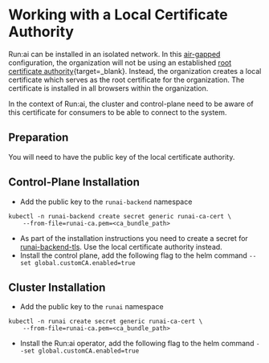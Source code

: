 # Working with a Local Certificate Authority

Run:ai can be installed in an isolated network. In this [air-gapped](../installation-types.md#self-hosted-installation) configuration, the organization will not be using an established [root certificate authority](https://csrc.nist.gov/glossary/term/root_certificate_authority){target=_blank}. Instead, the organization creates a local certificate which serves as the root certificate for the organization. The certificate is installed in all browsers within the organization. 

In the context of Run:ai, the cluster and control-plane need to be aware of this certificate for consumers to be able to connect to the system.

## Preparation

You will need to have the public key of the local certificate authority. 

## Control-Plane Installation

* Add the public key to the `runai-backend` namespace
```
kubectl -n runai-backend create secret generic runai-ca-cert \ 
    --from-file=runai-ca.pem=<ca_bundle_path>
```

* As part of the installation instructions you need to create a secret for [runai-backend-tls](../self-hosted/k8s/backend.md#domain-certificate). Use the local certificate authority instead.
* Install the control plane, add the following flag to the helm command `--set global.customCA.enabled=true`

## Cluster Installation


* Add the public key to the `runai` namespace
```
kubectl -n runai create secret generic runai-ca-cert \
    --from-file=runai-ca.pem=<ca_bundle_path>
```

* Install the Run:ai operator, add the following flag to the helm command `--set global.customCA.enabled=true`




